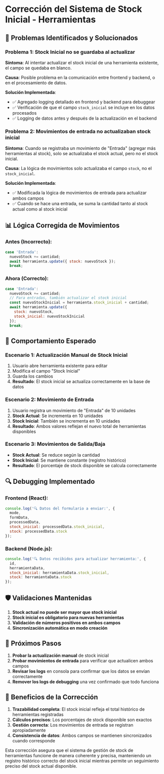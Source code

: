 # Corrección del Sistema de Stock Inicial - Herramientas

## 🔧 Problemas Identificados y Solucionados

### Problema 1: Stock Inicial no se guardaba al actualizar
**Síntoma**: Al intentar actualizar el stock inicial de una herramienta existente, el campo se quedaba en blanco.

**Causa**: Posible problema en la comunicación entre frontend y backend, o en el procesamiento de datos.

**Solución Implementada**:
- ✅ Agregado logging detallado en frontend y backend para debuggear
- ✅ Verificación de que el campo `stock_inicial` se incluye en los datos procesados
- ✅ Logging de datos antes y después de la actualización en el backend

### Problema 2: Movimientos de entrada no actualizaban stock inicial
**Síntoma**: Cuando se registraba un movimiento de "Entrada" (agregar más herramientas al stock), solo se actualizaba el stock actual, pero no el stock inicial.

**Causa**: La lógica de movimientos solo actualizaba el campo `stock`, no el `stock_inicial`.

**Solución Implementada**:
- ✅ Modificada la lógica de movimientos de entrada para actualizar ambos campos
- ✅ Cuando se hace una entrada, se suma la cantidad tanto al stock actual como al stock inicial

## 📊 Lógica Corregida de Movimientos

### Antes (Incorrecto):
```javascript
case 'Entrada':
  nuevoStock += cantidad;
  await herramienta.update({ stock: nuevoStock });
  break;
```

### Ahora (Correcto):
```javascript
case 'Entrada':
  nuevoStock += cantidad;
  // Para entradas, también actualizar el stock inicial
  const nuevoStockInicial = herramienta.stock_inicial + cantidad;
  await herramienta.update({ 
    stock: nuevoStock,
    stock_inicial: nuevoStockInicial
  });
  break;
```

## 🎯 Comportamiento Esperado

### Escenario 1: Actualización Manual de Stock Inicial
1. Usuario abre herramienta existente para editar
2. Modifica el campo "Stock Inicial"
3. Guarda los cambios
4. **Resultado**: El stock inicial se actualiza correctamente en la base de datos

### Escenario 2: Movimiento de Entrada
1. Usuario registra un movimiento de "Entrada" de 10 unidades
2. **Stock Actual**: Se incrementa en 10 unidades
3. **Stock Inicial**: También se incrementa en 10 unidades
4. **Resultado**: Ambos valores reflejan el nuevo total de herramientas disponibles

### Escenario 3: Movimientos de Salida/Baja
- **Stock Actual**: Se reduce según la cantidad
- **Stock Inicial**: Se mantiene constante (registro histórico)
- **Resultado**: El porcentaje de stock disponible se calcula correctamente

## 🔍 Debugging Implementado

### Frontend (React):
```javascript
console.log('🔍 Datos del formulario a enviar:', {
  mode,
  formData,
  processedData,
  stock_inicial: processedData.stock_inicial,
  stock: processedData.stock
});
```

### Backend (Node.js):
```javascript
console.log('🔍 Datos recibidos para actualizar herramienta:', {
  id,
  herramientaData,
  stock_inicial: herramientaData.stock_inicial,
  stock: herramientaData.stock
});
```

## 🛡️ Validaciones Mantenidas

1. **Stock actual no puede ser mayor que stock inicial**
2. **Stock inicial es obligatorio para nuevas herramientas**
3. **Validación de números positivos en ambos campos**
4. **Sincronización automática en modo creación**

## 📝 Próximos Pasos

1. **Probar la actualización manual** de stock inicial
2. **Probar movimientos de entrada** para verificar que actualicen ambos campos
3. **Revisar los logs** en consola para confirmar que los datos se envían correctamente
4. **Remover los logs de debugging** una vez confirmado que todo funciona

## 🎉 Beneficios de la Corrección

1. **Trazabilidad completa**: El stock inicial refleja el total histórico de herramientas registradas
2. **Cálculos precisos**: Los porcentajes de stock disponible son exactos
3. **Gestión correcta**: Los movimientos de entrada se registran apropiadamente
4. **Consistencia de datos**: Ambos campos se mantienen sincronizados cuando corresponde

Esta corrección asegura que el sistema de gestión de stock de herramientas funcione de manera coherente y precisa, manteniendo un registro histórico correcto del stock inicial mientras permite un seguimiento preciso del stock actual disponible.
